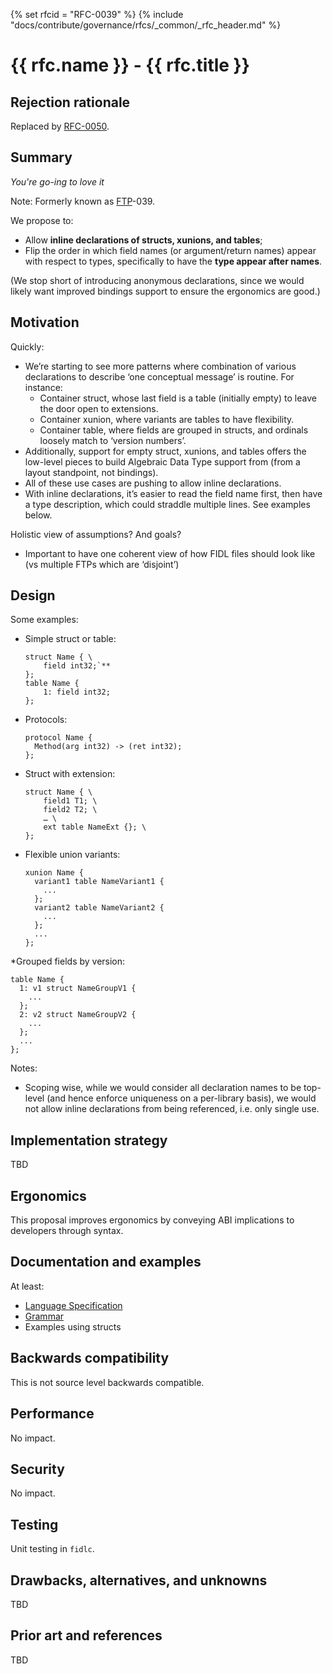 {% set rfcid = "RFC-0039" %}
{% include "docs/contribute/governance/rfcs/_common/_rfc_header.md" %}
# {{ rfc.name }} - {{ rfc.title }}
<!-- *** DO NOT EDIT ABOVE THIS LINE -->
## Rejection rationale

Replaced by [RFC-0050](/docs/contribute/governance/rfcs/0050_syntax_revamp.md).

## Summary

_You're go-ing to love it_

Note: Formerly known as [FTP](../deprecated-ftp-process.md)-039.

We propose to:

*   Allow **inline declarations of structs, xunions, and tables**;
*   Flip the order in which field names (or argument/return names) appear with respect to types, specifically to have the **type appear after names**.

(We stop short of introducing anonymous declarations, since we would likely want improved bindings support to ensure the ergonomics are good.)

## Motivation

Quickly:

*   We’re starting to see more patterns where combination of various declarations to describe ‘one conceptual message’ is routine. For instance:
    *   Container struct, whose last field is a table (initially empty) to leave the door open to extensions.
    *   Container xunion, where variants are tables to have flexibility.
    *   Container table, where fields are grouped in structs, and ordinals loosely match to ‘version numbers’.
*   Additionally, support for empty struct, xunions, and tables offers the low-level pieces to build Algebraic Data Type support from (from a layout standpoint, not bindings).
*   All of these use cases are pushing to allow inline declarations.
*   With inline declarations, it’s easier to read the field name first, then have a type description, which could straddle multiple lines. See examples below.

Holistic view of assumptions? And goals?

*   Important to have one coherent view of how FIDL files should look like (vs multiple FTPs which are ‘disjoint’)

## Design

Some examples:

* Simple struct or table:

  ```
  struct Name { \
      field int32;`**
  };
  table Name {
      1: field int32;
  };
  ```

* Protocols:

  ```
  protocol Name {
    Method(arg int32) -> (ret int32);
  };
  ```

* Struct with extension:

  ```
  struct Name { \
      field1 T1; \
      field2 T2; \
      … \
      ext table NameExt {}; \
  };
  ```

* Flexible union variants:

  ```
  xunion Name {
    variant1 table NameVariant1 {
      ...
    };
    variant2 table NameVariant2 {
      ...
    };
    ...
  };
  ```

 *Grouped fields by version:

  ```
  table Name {
    1: v1 struct NameGroupV1 {
      ...
    };
    2: v2 struct NameGroupV2 {
      ...
    };
    ...
  };
  ```

Notes:

*   Scoping wise, while we would consider all declaration names to be top-level (and hence enforce uniqueness on a per-library basis), we would not allow inline declarations from being referenced, i.e. only single use.

## Implementation strategy

TBD

## Ergonomics

This proposal improves ergonomics by conveying ABI implications to developers through syntax.

## Documentation and examples

At least:

*   [Language Specification](/docs/reference/fidl/language/language.md)
*   [Grammar](/docs/reference/fidl/language/grammar.md)
*   Examples using structs


## Backwards compatibility

This is not source level backwards compatible.


## Performance

No impact.


## Security

No impact.


## Testing

Unit testing in `fidlc`.


## Drawbacks, alternatives, and unknowns

TBD


## Prior art and references

TBD
